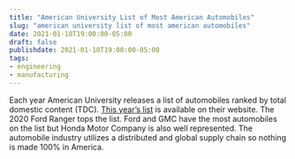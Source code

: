 ```yaml
---
title: "American University List of Most American Automobiles"
slug: "american university list of most american automobiles"
date: 2021-01-10T19:00:00-05:00
draft: false
publishdate: 2021-01-10T19:00:00-05:00
tags:
- engineering
- manufacturing
---
```


Each year American University releases a list of automobiles ranked by total domestic content (TDC). [This year’s list][1] is available on their website. The 2020 Ford Ranger tops the list. Ford and GMC have the most automobiles on the list but Honda Motor Company is also well represented. The automobile industry utilizes a distributed and global supply chain so nothing is made 100% in America. 

[1]: https://www.american.edu/kogod/research/autoindex/2020-auto-index.cfm
